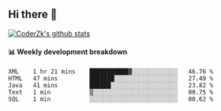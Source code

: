 ## Hi there 👋

[![CoderZk's github stats](https://github-readme-stats.vercel.app/api?username=zhoukuo123&show_icons=true&count_private=true)](https://github.com/anuraghazra/github-readme-stats)

#### :bar_chart: Weekly development breakdown

<!--START_SECTION:waka-->
```text
XML    1 hr 21 mins    ███████████▓░░░░░░░░░░░░░   46.76 % 
HTML   47 mins         ███████░░░░░░░░░░░░░░░░░░   27.49 % 
Java   41 mins         ██████░░░░░░░░░░░░░░░░░░░   23.82 % 
Text   1 min           ▒░░░░░░░░░░░░░░░░░░░░░░░░   00.75 % 
SQL    1 min           ░░░░░░░░░░░░░░░░░░░░░░░░░   00.62 % 
```
<!--END_SECTION:waka-->

